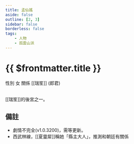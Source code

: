 ```yaml
---
title: 孟仙謠
aside: false
outline: [2, 3]
sidebar: false
borderless: false
tags:
    - 人物
    - 孤雲山派
---
```


# {{ $frontmatter.title }}

<ChTabs position="bottom">
	<ChTab title="孟仙謠">
		<Ch src='/images/characters/special831/normal.png' position='right'/>
		<ChName nameZh='孟仙謠' nameEn='Meng Xian Yao' position='right' />
		<ChTable>
			<ChTr>
				<ChTd isTitle=true>
					性別
				</ChTd>
				<ChTd>
					女
				</ChTd>
			</ChTr>
			<ChTr>
				<ChTd isTitle=true position='center'>
					關係
				</ChTd>
			</ChTr>
			<ChTr>
				<ChTd position='center'>
					[[瑞笙]] (郎君)
				</ChTd>
			</ChTr>
		</ChTable>
	</ChTab>
</ChTabs>
<br><br>

[[瑞笙]]的後宮之一。

## 備註

- 劇情不完全(v1.0.3200)，需等更新。
- 西武林線，[[夏靈犀]]稱她「縣主大人」，推測和朝廷有關係